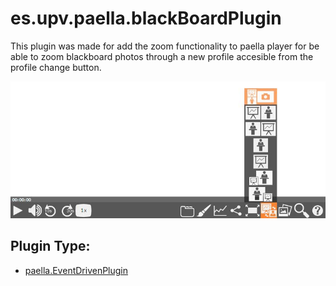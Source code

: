 # es.upv.paella.blackBoardPlugin

This plugin was made for add the zoom functionality to paella player for be able to zoom blackboard photos through a new profile accesible from the profile change button.

![](images/blackBoardPlugin.jpg)



## Plugin Type:
- [paella.EventDrivenPlugin](../plugin_type.md)
